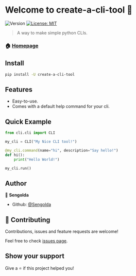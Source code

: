 # Welcome to create-a-cli-tool 👋
![Version](https://img.shields.io/badge/version-0.1.0-blue.svg?cacheSeconds=2592000)
[![License: MIT](https://img.shields.io/badge/License-MIT-yellow.svg)](#)

> A way to make simple python CLIs.

### 🏠 [Homepage](https://github.com/Sengolda/create-a-cli-tool)

## Install

```sh
pip install -U create-a-cli-tool
```

## Features
* Easy-to-use.
* Comes with a default help command for your cli.

## Quick Example
```py
from cli.cli import CLI

my_cli = CLI("My Nice CLI tool!")

@my_cli.command(name="hi", description="Say hello!")
def hi():
    print("Hello World!")

my_cli.run()
```

## Author

👤 **Sengolda**

* Github: [@Sengolda](https://github.com/Sengolda)

## 🤝 Contributing

Contributions, issues and feature requests are welcome!

Feel free to check [issues page](https://github.com/Sengolda/create-a-cli-tool/issues). 

## Show your support

Give a ⭐️ if this project helped you!